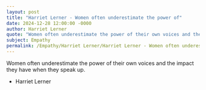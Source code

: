 ```yaml
---
layout: post
title: "Harriet Lerner - Women often underestimate the power of"
date: 2024-12-28 12:00:00 -0000
author: Harriet Lerner
quote: "Women often underestimate the power of their own voices and the impact they have when they speak up."
subject: Empathy
permalink: /Empathy/Harriet Lerner/Harriet Lerner - Women often underestimate the power of
---
```


Women often underestimate the power of their own voices and the impact they have when they speak up.

- Harriet Lerner
